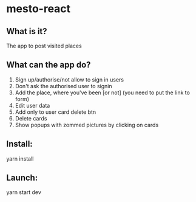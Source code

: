 # mesto-react

## What is it?

The app to post visited places

## What can the app do?

1. Sign up/authorise/not allow to sign in users
2. Don't ask the authorised user to signin
3. Add the place, where you've been [or not] (you need to put the link to form)
4. Edit user data
5. Add only to user card delete btn
6. Delete cards
7. Show popups with zommed pictures by clicking on cards

## Install:

yarn install

## Launch:

yarn start dev
